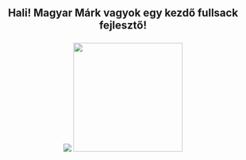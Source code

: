 <h2 align="center">Hali! Magyar Márk vagyok egy kezdő fullsack fejlesztő!</h2>

###

<div align="center">
  <img src = "https://github-readme-stats.vercel.app/api?username=MagyarMark&theme=dracula&show_icons=true" />
  <img src="https://github-readme-stats.vercel.app/api/top-langs?username=MagyarMark&layout=compact&langs_count=8&card_width=466&theme=dracula" height=220 />
</div>


<!--
**username/username** is a ✨ _special_ ✨ repository because its `README.md` (this file) appears on your GitHub profile.

Here are some ideas to get you started:

- 🔭 I’m currently working on ...
- 🌱 I’m currently learning ...
- 👯 I’m looking to collaborate on ...
- 🤔 I’m looking for help with ...
- 💬 Ask me about ...
- 📫 How to reach me: ...
- 😄 Pronouns: ...
- ⚡ Fun fact: ...
-->

